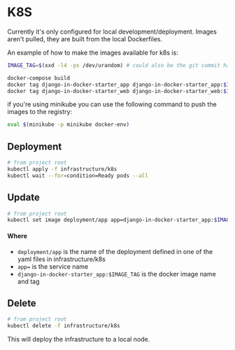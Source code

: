 # K8S

Currently it's only configured for local development/deployment.
Images aren't pulled, they are built from the local Dockerfiles.

An example of how to make the images available for k8s is:
```bash
IMAGE_TAG=$(xxd -l4 -ps /dev/urandom) # could also be the git commit hash

docker-compose build
docker tag django-in-docker-starter_app django-in-docker-starter_app:$IMAGE_TAG
docker tag django-in-docker-starter_web django-in-docker-starter_web:$IMAGE_TAG
```

if you're using minikube you can use the following command to push the images to the registry:
```bash
eval $(minikube -p minikube docker-env)
```


## Deployment

```bash
# from project root
kubectl apply -f infrastructure/k8s
kubectl wait --for=condition=Ready pods --all
```

## Update

```bash
# from project root
kubectl set image deployment/app app=django-in-docker-starter_app:$IMAGE_TAG
```

#### Where

* `deployment/app` is the name of the deployment defined in one of the yaml files in infrastructure/k8s
* `app=` is the service name
* `django-in-docker-starter_app:$IMAGE_TAG` is the docker image name and tag

## Delete

```bash
# from project root
kubectl delete -f infrastructure/k8s
```

This will deploy the infrastructure to a local node.
